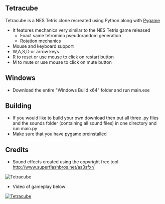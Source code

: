 ## Tetracube

Tetracube is a NES Tetris clone recreated using Python along with [Pygame](https://www.pygame.org/news)

- It features mechanics very similar to the NES Tetris game released
  - Exact same tetromino pseudorandom generation
  - Rotation mechanics
 - Mouse and keyboard support
  - W,A,S,D or arrow keys
  - R to reset or use mouse to click on restart button
  - M to mute or use mouse to click on mute button

## Windows
- Download the entire "Windows Build x64" folder and run main.exe

## Building
- If you would like to build your own download then put all three .py files and the sounds folder (containing all sound files) in one directory and run main.py
- Make sure that you have pygame preinstalled

## Credits
 - Sound effects created using the copyright free tool http://www.superflashbros.net/as3sfxr/

![Tetracube](https://raw.githubusercontent.com/mzegar/Tetracube/master/screenshots/tetracube_img1.png "Tetracube")

- Video of gameplay below

[![Tetracube](http://img.youtube.com/vi/aAq9E4I4kYQ/0.jpg)](http://www.youtube.com/watch?v=aAq9E4I4kYQ)
